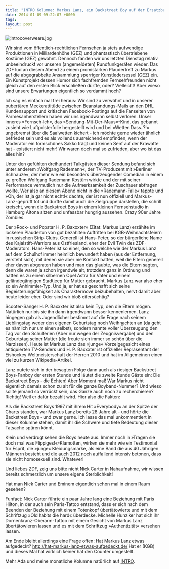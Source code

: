 ```yaml
---
title: "INTRO Kolumne: Markus Lanz, ein Backstreet Boy auf der Ersatzbank"
date: 2014-01-09 09:22:07 +0000
tags: 
layout: post
---
```

<img src="/content/images/introcoverweare.jpg" alt="introcoverweare.jpg" />

Wir sind vom öffentlich-rechtlichen Fernsehen ja stets aufwendige Produktionen in Milliardenhöhe (GEZ) und phantastisch übertriebene Kostüme (GEZ) gewohnt. Dennoch fanden wir uns letzten Dienstag relativ unbeeindruckt vor unseren (angemeldeten) Rundfunkgeräten wieder. Das ZDF lud an diesem Abend zu einem promistarken Plaudertreff zu Markus auf die abgegrabbelte Ansammlung sperriger Kunstledersessel (GEZ) ein. Ein Kunstprojekt dessen Humor sich fachfremden Fernsehfreunden nicht gleich auf den ersten Blick erschließen dürfte, oder? Vielleicht! Aber wieso sind unsere Erwartungen eigentlich so verdammt hoch?
 
Ich sag es einfach mal frei heraus: Wir sind zu verwöhnt und in unserer pubertären Meckerattitüde zwischen Beanstandungs-Mails an den DHL Kundensupport und kritischen Facebook-Postings auf die Fanseiten von Parmesanherstellern haben wir uns irgendwann selbst verloren.
Unser inneres »Fernseh-Ich«, das »Sendung-Mit-Der-Maus«-Kind, das gebannt zusieht wie Luftpolsterfolie hergestellt wird und bei »Wetten Dass..?!« ungebremst über die Saalwetten kichert - ich möchte gerne wieder ähnlich befriedet sein und es als vollends ausreichend empfinden, wenn der Moderator ein formschönes Sakko trägt und keinen Senf auf der Krawatte hat - existiert nicht mehr! Wir waren doch mal so zufrieden, aber wo ist das alles hin?
 
Unter den gefühlten dreihundert Talkgästen dieser Sendung befand sich unter anderem »Wolfgang Rademann«, der TV-Produzent mit »Berliner Schnauze«, der mehr wie ein besonders überzeugender Comedian in einem zu großen Wolfgang Rademann Kostüm wirkte und der mit seiner Performance vermutlich nur die Aufmerksamkeit der Zuschauer abfragen wollte. Wer also an diesem Abend nicht in die »Rademann-Falle« tappte und »Oh, der ist ja gar nicht echt!« dachte, der ist nun offiziell und Markus-Lanz-geprüft tot und dürfte damit auch die Zielgruppe darstellen, die schrill kreischt, wenn die Backstreet Boys in einem kleinen Fernsehstudio in Hamburg Altona sitzen und unfassbar hungrig aussehen. Crazy 90er Jahre Zombies.
 
Der »Rock- und Popstar H. P. Baxxxter« (Zitat: Markus Lanz) erzählte im lockeren Plauderton von gut bezahlten Auftritten bei KGB-Weihnachtsfeiern in russischen Strip-Clubs. Generell ist Hans-Peter, so der bürgerliche Name des Kajalstift-Warriors aus Ostfriesland, eher der Evil Twin des ZDF-Moderators. Hans-Peter ist so einer, den so welche wie der Markus Lanz auf dem Schulhof immer heimlich bewundert haben (aus der Entfernung, versteht sich), mit denen sie aber nie Kontakt hatten, weil die Eltern generell eher davon abgeraten haben und man das glaubte, was die Eltern sagten, denn die waren ja schon irgendwie alt, trotzdem ganz in Ordnung und hatten es zu einem silbernen Opel Astra für Vater und einem geländegängigen Stadtjeep für Mutter gebracht. Markus Lanz war also eher so ein Anhimmler-Typ. Und ja, er hat es geschafft sich seine Begeisterungsfähigkeit als Charaktermove beizubehalten, nervt damit aber heute leider eher. Oder sind wir bloß eifersüchtig?  
 
Scooter-Sänger H. P. Baxxxter ist also kein Typ, den die Eltern mögen. Natürlich nur bis sie ihn dann irgendwann besser kennenlernen. Lanz hingegen gab als Jugendlicher bestimmt auf die Frage nach seinem Lieblingstag weder den eigenen Geburtstag noch Weihnachten an (da geht es nämlich nur um einen selbst), sondern nannte voller Überzeugung den Tag vor den Schulferien (Aber nur wegen der Zeugnisvergabe) und den Geburtstag seiner Mutter (die freute sich immer so schön über die Narzissen). Heute ist Markus Lanz das »junge« Vorzeigegesicht eines antiquierten TV-Senders und H. P. Baxxxter ist offizieller Repräsentant der Eishockey Weltmeisterschaft der Herren 2010 und hat im Allgemeinen einen viel zu kurzen Wikipedia-Artikel.
 
Lanz outete sich in der besagten Folge dann auch als riesiger Backstreet Boys-Fanboy der ersten Stunde und läutet die zweite Runde Gäste ein: Die Backstreet Boys - die Echten! Aber Moment mal! War Markus nicht eigentlich damals schon zu alt für die ganze Boyband-Nummer? Und wieso sollte jemand so verrückt sein, das Ganze auch noch zu recherchieren? Richtig! Weil er dafür bezahlt wird. Hier also die Fakten:
 
Als die Backstreet Boys 1997 mit ihrem Hit »Everybody« an der Spitze der Charts standen, war Markus Lanz bereits 28 Jahre alt - und hörte die Backstreet Boys - und zwar gerne. Ich lasse das mal unkommentiert in dieser Kolumne stehen, damit ihr die Schwere und tiefe Bedeutung dieser Tatsache spüren könnt.
 
Klein und verdrugt sehen die Boys heute aus. Immer noch in »Tragen sie doch mal was Flippiges!«-Klamotten, wirken sie mehr wie ein Testimonial für Esprit, die »junge« Kleidungsmarke, als eine Band die aus 40 Jährigen Männern besteht und die auch 2012 noch auffallend intensiv betonen, dass sie nicht homosexuell sind. Whatever!
 
Und liebes ZDF, zeig uns bitte nicht Nick Carter in Nahaufnahme, wir wissen bereits schmerzlich um unsere eigene Sterblichkeit!
 
Hat man Nick Carter und Eminem eigentlich schon mal in einem Raum gesehen?
 
Funfact: Nick Carter führte ein paar Jahre lang eine Beziehung mit Paris Hilton, in der auch sein Paris-Tattoo entstand, dass er sich nach dem Beenden der Beziehung mit einem Totenkopf übertätowierte und mit dem Schriftzug »Old habits die hard« überdecke. Michelle Hunziker hat sich ihr Dornenkranz-Oberarm-Tattoo mit einem Gesicht von Markus Lanz übertätowieren lassen und es mit dem Schriftzug »Authentizität« versehen lassen.
 
Am Ende bleibt allerdings eine Frage offen: Hat Markus Lanz etwas aufgedeckt? http://hat-markus-lanz-etwas-aufgedeckt.de/ Hat er (KGB) und dieses Mal hat wirklich keiner hat den Counter umgestellt.


Mehr Ada und meine monatliche Kolumne natürlich auf [INTRO](http://www.intro.de/autor/Ada%20Blitzkrieg).
